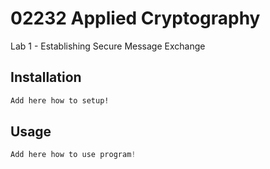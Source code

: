 # 02232 Applied Cryptography

Lab 1 - Establishing Secure Message Exchange

## Installation

```bash
Add here how to setup!
```

## Usage

```java
Add here how to use program!
```